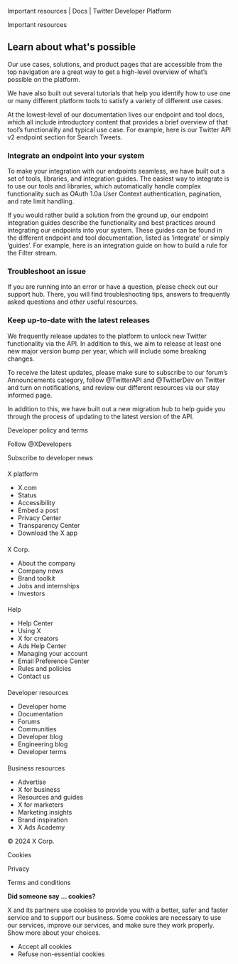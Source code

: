 
Important resources | Docs | Twitter Developer Platform 

Important resources

Learn about what's possible
---------------------------

Our use cases, solutions, and product pages that are accessible from the top navigation are a great way to get a high-level overview of what’s possible on the platform. 

We have also built out several tutorials that help you identify how to use one or many different platform tools to satisfy a variety of different use cases. 

At the lowest-level of our documentation lives our endpoint and tool docs, which all include introductory content that provides a brief overview of that tool’s functionality and typical use case. For example, here is our Twitter API v2 endpoint section for Search Tweets.  

### Integrate an endpoint into your system

To make your integration with our endpoints seamless, we have built out a set of tools, libraries, and integration guides. The easiest way to integrate is to use our tools and libraries, which automatically handle complex functionality such as OAuth 1.0a User Context authentication, pagination, and rate limit handling. 

If you would rather build a solution from the ground up, our endpoint integration guides describe the functionality and best practices around integrating our endpoints into your system. These guides can be found in the different endpoint and tool documentation, listed as ‘integrate’ or simply ‘guides’. For example, here is an integration guide on how to build a rule for the Filter stream.  

### Troubleshoot an issue

If you are running into an error or have a question, please check out our support hub. There, you will find troubleshooting tips, answers to frequently asked questions and other useful resources.   

### Keep up-to-date with the latest releases

We frequently release updates to the platform to unlock new Twitter functionality via the API. In addition to this, we aim to release at least one new major version bump per year, which will include some breaking changes. 

To receive the latest updates, please make sure to subscribe to our forum’s Announcements category, follow @TwitterAPI and @TwitterDev on Twitter and turn on notifications, and review our different resources via our stay informed page. 

In addition to this, we have built out a new migration hub to help guide you through the process of updating to the latest version of the API.   

Developer policy and terms

Follow @XDevelopers

Subscribe to developer news

#### 
 X platform

* X.com
* Status
* Accessibility
* Embed a post
* Privacy Center
* Transparency Center
* Download the X app

#### 
 X Corp.

* About the company
* Company news
* Brand toolkit
* Jobs and internships
* Investors

#### 
 Help

* Help Center
* Using X
* X for creators
* Ads Help Center
* Managing your account
* Email Preference Center
* Rules and policies
* Contact us

#### 
 Developer resources

* Developer home
* Documentation
* Forums
* Communities
* Developer blog
* Engineering blog
* Developer terms

#### 
 Business resources

* Advertise
* X for business
* Resources and guides
* X for marketers
* Marketing insights
* Brand inspiration
* X Ads Academy

 © 2024 X Corp.

Cookies

Privacy

Terms and conditions

**Did someone say … cookies?**  

 X and its partners use cookies to provide you with a better, safer and
 faster service and to support our business. Some cookies are necessary to use
 our services, improve our services, and make sure they work properly.
 Show more about your choices.

* Accept all cookies
* Refuse non-essential cookies